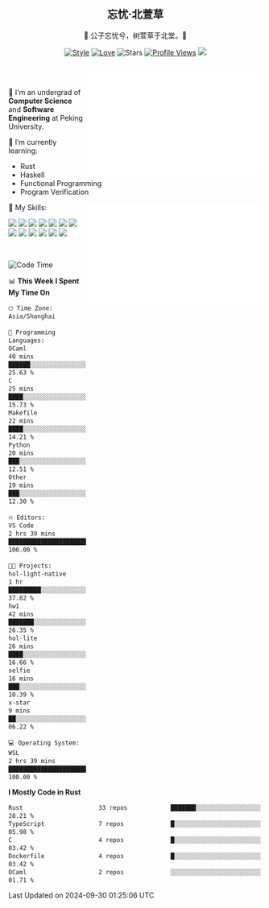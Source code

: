 <div align="center">

## 忘忧·北萱草
  
🌟 公子忘忧兮，树萱草于北堂。🌟 

[![Style](https://img.shields.io/badge/Style-%E5%BF%98%E5%BF%A7%E5%8C%97%E8%90%B1%E8%8D%89-8e48ff)](https://github.com/Wybxc)
[![Love](https://img.shields.io/badge/Love-100%25!-ff69b4)](https://monthly.wybxc.cc)
![Stars](https://img.shields.io/github/stars/Wybxc?affiliations=OWNER%2CCOLLABORATOR&label=Stars)
[![Profile Views](https://komarev.com/ghpvc/?username=Wybxc&color=green)](https://github.com/Wybxc)
![](https://hit.yhype.me/github/profile?user_id=25005856)

</div>

<br/>

<a href="https://github.com/Wybxc/Wybxc">
  <img align="right" width="350px" src="https://github.com/Wybxc/github-stats-transparent/raw/output/generated/overview.svg" alt="忘忧北萱草's GitHub stats" />
</a>

<br />

🏫 I'm an undergrad of **Computer Science** and **Software Engineering** at Peking University.

🌱 I’m currently learning: 
  - Rust
  - Haskell
  - Functional Programming
  - Program Verification

<a href="https://github.com/Wybxc/Wybxc">
  <img align="right" width="350px" src="https://github.com/Wybxc/github-stats-transparent/raw/output/generated/languages.svg" alt="忘忧北萱草's GitHub stats" />
</a>

🌟 My Skills:

![](https://img.shields.io/badge/-Python-3e74a2?style=flat-square&logo=Python&logoColor=fff)
![](https://img.shields.io/badge/-TypeScript-3178C6?style=flat-square&logo=TypeScript&logoColor=fff)
![](https://img.shields.io/badge/-Rust-9a7b63?style=flat-square&logo=Rust&logoColor=fff)
![](https://img.shields.io/badge/-C++-ae3a62?style=flat-square&logo=cplusplus&logoColor=fff)
![](https://img.shields.io/badge/-OCaml-ac5e0a?style=flat-square&logo=OCaml&logoColor=fff)
![](https://img.shields.io/badge/-React-2d98ce?style=flat-square&logo=React&logoColor=fff)
![](https://img.shields.io/badge/-FastAPI-009688?style=flat-square&logo=FastAPI&logoColor=fff)
![](https://img.shields.io/badge/-NumPy-5974c9?style=flat-square&logo=NumPy&logoColor=fff)
![](https://img.shields.io/badge/-PyTorch-d6543c?style=flat-square&logo=PyTorch&logoColor=fff)
![](https://img.shields.io/badge/-Nix-2496ED?style=flat-square&logo=NixOS&logoColor=fff)
![](https://img.shields.io/badge/-Neo4j-1c4063?style=flat-square&logo=Neo4j&logoColor=fff)
![](https://img.shields.io/badge/-Ren'Py-bb6365?style=flat-square&logo=RenPy&logoColor=fff)
![](https://img.shields.io/badge/-After%20Effects-090159?style=flat-square&logo=adobeaftereffects&logoColor=fff)

<br />

<!--START_SECTION:waka-->
![Code Time](http://img.shields.io/badge/Code%20Time-1%2C995%20hrs%2039%20mins-blue)

📊 **This Week I Spent My Time On** 

```text
🕑︎ Time Zone: Asia/Shanghai

💬 Programming Languages: 
OCaml                    40 mins             ██████░░░░░░░░░░░░░░░░░░░   25.63 % 
C                        25 mins             ████░░░░░░░░░░░░░░░░░░░░░   15.73 % 
Makefile                 22 mins             ████░░░░░░░░░░░░░░░░░░░░░   14.21 % 
Python                   20 mins             ███░░░░░░░░░░░░░░░░░░░░░░   12.51 % 
Other                    19 mins             ███░░░░░░░░░░░░░░░░░░░░░░   12.30 % 

🔥 Editors: 
VS Code                  2 hrs 39 mins       █████████████████████████   100.00 % 

🐱‍💻 Projects: 
hol-light-native         1 hr                █████████░░░░░░░░░░░░░░░░   37.82 % 
hw1                      42 mins             ███████░░░░░░░░░░░░░░░░░░   26.35 % 
hol-lite                 26 mins             ████░░░░░░░░░░░░░░░░░░░░░   16.66 % 
selfie                   16 mins             ███░░░░░░░░░░░░░░░░░░░░░░   10.39 % 
x-star                   9 mins              ██░░░░░░░░░░░░░░░░░░░░░░░   06.22 % 

💻 Operating System: 
WSL                      2 hrs 39 mins       █████████████████████████   100.00 % 
```

**I Mostly Code in Rust** 

```text
Rust                     33 repos            ███████░░░░░░░░░░░░░░░░░░   28.21 % 
TypeScript               7 repos             █░░░░░░░░░░░░░░░░░░░░░░░░   05.98 % 
C                        4 repos             █░░░░░░░░░░░░░░░░░░░░░░░░   03.42 % 
Dockerfile               4 repos             █░░░░░░░░░░░░░░░░░░░░░░░░   03.42 % 
OCaml                    2 repos             ░░░░░░░░░░░░░░░░░░░░░░░░░   01.71 % 
```




 Last Updated on 2024-09-30 01:25:06 UTC
<!--END_SECTION:waka-->
